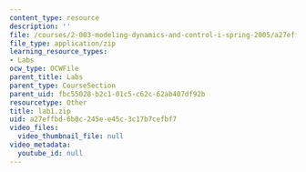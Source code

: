```yaml
---
content_type: resource
description: ''
file: /courses/2-003-modeling-dynamics-and-control-i-spring-2005/a27effbd6b0c245ee45c3c17b7cefbf7_lab1.zip
file_type: application/zip
learning_resource_types:
- Labs
ocw_type: OCWFile
parent_title: Labs
parent_type: CourseSection
parent_uid: fbc55028-b2c1-01c5-c62c-62ab407df92b
resourcetype: Other
title: lab1.zip
uid: a27effbd-6b0c-245e-e45c-3c17b7cefbf7
video_files:
  video_thumbnail_file: null
video_metadata:
  youtube_id: null
---
```

